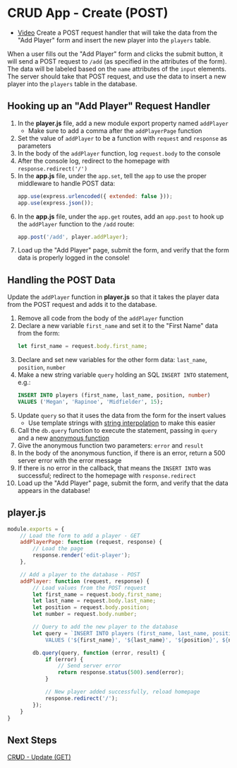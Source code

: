 # **C**RUD App - Create (POST)
- [Video](https://www.youtube.com/watch?v=aTndTNIx498&list=PL1P_sExxi-9PSNwmays_UE8JYllVu7P7u&index=50)
Create a POST request handler that will take the data from the "Add Player" form and insert the new player into the `players` table. 

When a user fills out the "Add Player" form and clicks the submit button, it will send a POST request to `/add` (as specified in the attributes of the form). The data will be labeled based on the `name` attributes of the `input` elements. The server should take that POST request, and use the data to insert a new player into the `players` table in the database.

## Hooking up an "Add Player" Request Handler
1. In the **player.js** file, add a new module export property named `addPlayer`
    - Make sure to add a comma after the `addPlayerPage` function
1. Set the value of `addPlayer` to be a function with `request` and `response` as parameters
1. In the body of the `addPlayer` function, log `request.body` to the console
1. After the console log, redirect to the homepage with `response.redirect('/')`
1. In the **app.js** file, under the `app.set`, tell the `app` to use the proper middleware to handle POST data:
    ```js
    app.use(express.urlencoded({ extended: false }));
    app.use(express.json());
    ```
1. In the **app.js** file, under the `app.get` routes, add an `app.post` to hook up the `addPlayer` function to the `/add` route:
    ```js
    app.post('/add', player.addPlayer);
    ```
1. Load up the "Add Player" page, submit the form, and verify that the form data is properly logged in the console!


## Handling the POST Data
Update the `addPlayer` function in **player.js** so that it takes the player data from the POST request and adds it to the database.

1. Remove all code from the body of the `addPlayer` function
1. Declare a new variable `first_name` and set it to the "First Name" data from the form:
    ```js
    let first_name = request.body.first_name;
    ```
1. Declare and set new variables for the other form data: `last_name`, `position`, `number`
1. Make a new string variable `query` holding an SQL `INSERT INTO` statement, e.g.:
    ```sql
    INSERT INTO players (first_name, last_name, position, number)
    VALUES ('Megan', 'Rapinoe', 'Midfielder', 15);
    ```
1. Update `query` so that it uses the data from the form for the insert values
    - Use template strings with [string interpolation](https://developer.mozilla.org/en-US/docs/Web/JavaScript/Reference/Template_literals#Expression_interpolation) to make this easier
1. Call the `db.query` function to execute the statement, passing in `query` and a new [anonymous function](https://en.wikibooks.org/wiki/JavaScript/Anonymous_functions)
1. Give the anonymous function two parameters: `error` and `result`
1. In the body of the anonymous function, if there is an error, return a 500 server error with the error message
1. If there is no error in the callback, that means the `INSERT INTO` was successful; redirect to the homepage with `response.redirect`
1. Load up the "Add Player" page, submit the form, and verify that the data appears in the database!

## **player.js**
```js
module.exports = {
    // Load the form to add a player - GET
    addPlayerPage: function (request, response) {
        // Load the page
        response.render('edit-player');
    },

    // Add a player to the database - POST
    addPlayer: function (request, response) {
        // Load values from the POST request
        let first_name = request.body.first_name;
        let last_name = request.body.last_name;
        let position = request.body.position;
        let number = request.body.number;

        // Query to add the new player to the database
        let query = `INSERT INTO players (first_name, last_name, position, number)
            VALUES ('${first_name}', '${last_name}', '${position}', ${number});`;

        db.query(query, function (error, result) {
            if (error) {
                // Send server error
                return response.status(500).send(error);
            }

            // New player added successfully, reload homepage
            response.redirect('/');
        });
    }
}
```

## Next Steps
[CR**U**D - Update (GET)](CrudAppUpdateGet.md)